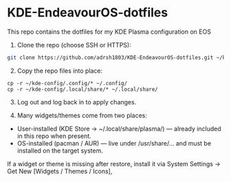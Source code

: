 # KDE-EndeavourOS-dotfiles
This repo contains the dotfiles for my KDE Plasma configuration on EOS


1. Clone the repo (choose SSH or HTTPS):
```bash
git clone https://github.com/adrsh1803/KDE-EndeavourOS-dotfiles.git ~/kde-config
```

2. Copy the repo files into place:
```
cp -r ~/kde-config/.config/* ~/.config/
cp -r ~/kde-config/.local/share/* ~/.local/share/
```

3. Log out and log back in to apply changes.

4. Many widgets/themes come from two places:

- User-installed (KDE Store → ~/.local/share/plasma/) — already included in this repo when present.
- OS-installed (pacman / AUR) — live under /usr/share/... and must be installed on the target system.

If a widget or theme is missing after restore, install it via System Settings → Get New [Widgets / Themes / Icons],
